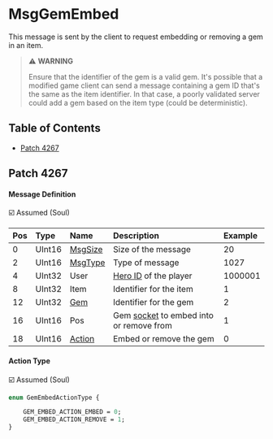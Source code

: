 # MsgGemEmbed

This message is sent by the client to request embedding or removing a gem in an item.

> ⚠️ __WARNING__
>
> Ensure that the identifier of the gem is a valid gem. It's possible that a modified game client can send a message containing a gem ID that's the same as the item identifier. In that case, a poorly validated server could add a gem based on the item type (could be deterministic).

## Table of Contents

* [Patch 4267](#patch-4267)

## Patch 4267

#### Message Definition

☑️ Assumed (Soul)

| Pos | Type | Name | Description | Example |
|:-------|:--------|:--------|:--------|:--------|
| 0  | UInt16 | [MsgSize](index.md#message-header) | Size of the message | 20 |
| 2  | UInt16 | [MsgType](index.md#message-header) | Type of message | 1027 |
| 4  | UInt32 | User | [Hero ID](../identifiers.md) of the player | 1000001 |
| 8  | UInt32 | Item | Identifier for the item | 1 |
| 12 | UInt32 | [Gem](../../constants/gem.md) | Identifier for the gem | 2 |
| 16 | UInt16 | Pos | Gem [socket](../../algorithms/rates/item-sockets.md) to embed into or remove from | 1 |
| 18 | UInt16 | [Action](#action-type) | Embed or remove the gem | 0 |

#### Action Type

☑️ Assumed (Soul)

```proto
enum GemEmbedActionType {

    GEM_EMBED_ACTION_EMBED = 0;
    GEM_EMBED_ACTION_REMOVE = 1;
}
```
